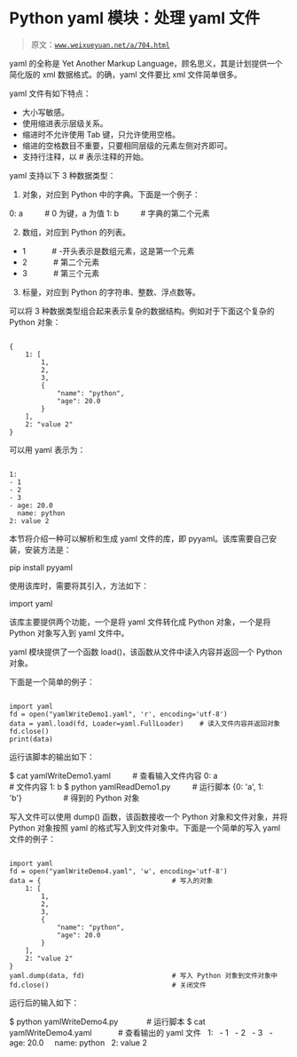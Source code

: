 # Python yaml 模块：处理 yaml 文件

> 原文：[`www.weixueyuan.net/a/704.html`](http://www.weixueyuan.net/a/704.html)

yaml 的全称是 Yet Another Markup Language，顾名思义，其是计划提供一个简化版的 xml 数据格式。的确，yaml 文件要比 xml 文件简单很多。

yaml 文件有如下特点：

*   大小写敏感。
*   使用缩进表示层级关系。
*   缩进时不允许使用 Tab 键，只允许使用空格。
*   缩进的空格数目不重要，只要相同层级的元素左侧对齐即可。
*   支持行注释，以 # 表示注释的开始。

yaml 支持以下 3 种数据类型：
1) 对象，对应到 Python 中的字典。下面是一个例子：

0: a          # 0 为键，a 为值
1: b          # 字典的第二个元素

2) 数组，对应到 Python 的列表。

- 1            # -开头表示是数组元素，这是第一个元素
- 2            # 第二个元素
- 3            # 第三个元素

3) 标量，对应到 Python 的字符串、整数、浮点数等。

可以将 3 种数据类型组合起来表示复杂的数据结构。例如对于下面这个复杂的 Python 对象：

```

{
    1: [
        1,
        2,
        3,
        {
            "name": "python",
            "age": 20.0
        }
    ],
    2: "value 2"
}
```

可以用 yaml 表示为：

```

1:
- 1
- 2
- 3
- age: 20.0
  name: python
2: value 2
```

本节将介绍一种可以解析和生成 yaml 文件的库，即 pyyaml。该库需要自己安装，安装方法是：

pip install pyyaml

使用该库时，需要将其引入，方法如下：

import yaml

该库主要提供两个功能，一个是将 yaml 文件转化成 Python 对象，一个是将 Python 对象写入到 yaml 文件中。

yaml 模块提供了一个函数 load()，该函数从文件中读入内容并返回一个 Python 对象。

下面是一个简单的例子：

```

import yaml
fd = open("yamlWriteDemo1.yaml", 'r', encoding='utf-8')
data = yaml.load(fd, Loader=yaml.FullLoader)    # 读入文件内容并返回对象
fd.close()
print(data)
```

运行该脚本的输出如下：

$ cat yamlWriteDemo1.yaml          # 查看输入文件内容
0: a                               # 文件内容
1: b
$ python yamlReadDemo1.py          # 运行脚本
{0: 'a', 1: 'b'}                   # 得到的 Python 对象

写入文件可以使用 dump() 函数，该函数接收一个 Python 对象和文件对象，并将 Python 对象按照 yaml 的格式写入到文件对象中。下面是一个简单的写入 yaml 文件的例子：

```

import yaml
fd = open("yamlWriteDemo4.yaml", 'w', encoding='utf-8')
data = {                                 # 写入的对象
    1: [
        1,
        2,
        3,
        {
            "name": "python",
            "age": 20.0
        }
    ],
    2: "value 2"
}
yaml.dump(data, fd)                      # 写入 Python 对象到文件对象中
fd.close()                               # 关闭文件
```

运行后的输入如下：

$ python yamlWriteDemo4.py             # 运行脚本
$ cat yamlWriteDemo4.yaml            # 查看输出的 yaml 文件
  1:
  - 1
  - 2
  - 3
  - age: 20.0
    name: python
  2: value 2
